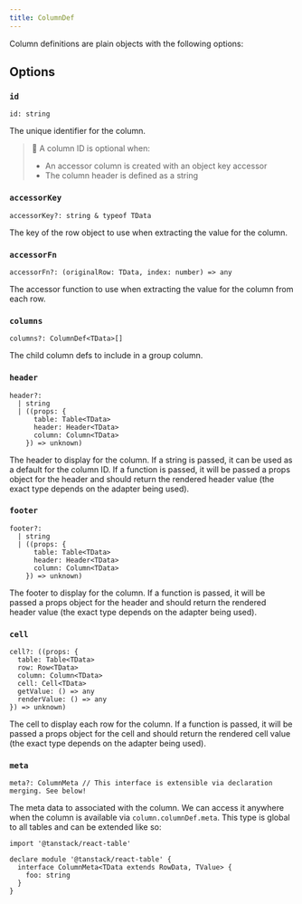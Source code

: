 ```yaml
---
title: ColumnDef
---
```


Column definitions are plain objects with the following options:

## Options

### `id`

```tsx
id: string
```

The unique identifier for the column.

> 🧠 A column ID is optional when:
>
> - An accessor column is created with an object key accessor
> - The column header is defined as a string

### `accessorKey`

```tsx
accessorKey?: string & typeof TData
```

The key of the row object to use when extracting the value for the column.

### `accessorFn`

```tsx
accessorFn?: (originalRow: TData, index: number) => any
```

The accessor function to use when extracting the value for the column from each row.

### `columns`

```tsx
columns?: ColumnDef<TData>[]
```

The child column defs to include in a group column.

### `header`

```tsx
header?:
  | string
  | ((props: {
      table: Table<TData>
      header: Header<TData>
      column: Column<TData>
    }) => unknown)
```

The header to display for the column. If a string is passed, it can be used as a default for the column ID. If a function is passed, it will be passed a props object for the header and should return the rendered header value (the exact type depends on the adapter being used).

### `footer`

```tsx
footer?:
  | string
  | ((props: {
      table: Table<TData>
      header: Header<TData>
      column: Column<TData>
    }) => unknown)
```

The footer to display for the column. If a function is passed, it will be passed a props object for the header and should return the rendered header value (the exact type depends on the adapter being used).

### `cell`

```tsx
cell?: ((props: {
  table: Table<TData>
  row: Row<TData>
  column: Column<TData>
  cell: Cell<TData>
  getValue: () => any
  renderValue: () => any
}) => unknown)
```

The cell to display each row for the column. If a function is passed, it will be passed a props object for the cell and should return the rendered cell value (the exact type depends on the adapter being used).

### `meta`

```tsx
meta?: ColumnMeta // This interface is extensible via declaration merging. See below!
```

The meta data to associated with the column. We can access it anywhere when the column is available via `column.columnDef.meta`. This type is global to all tables and can be extended like so:

```tsx
import '@tanstack/react-table'

declare module '@tanstack/react-table' {
  interface ColumnMeta<TData extends RowData, TValue> {
    foo: string
  }
}
```
